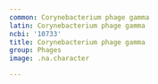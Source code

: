 ```yaml
---
common: Corynebacterium phage gamma
latin: Corynebacterium phage gamma
ncbi: '10733'
title: Corynebacterium phage gamma
group: Phages
image: .na.character

---
```

